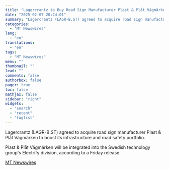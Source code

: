 ```yaml
---
title: "Lagercrantz to Buy Road Sign Manufacturer Plast & Plåt Vägmärken"
date: "2025-02-07 20:24:01"
summary: "Lagercrantz (LAGR-B.ST) agreed to acquire road sign manufacturer Plast &amp; Plåt Vägmärken to boost its infrastructure and road safety portfolio. Plast &amp; Plåt Vägmärken will be integrated into the Swedish technology group's Electrify division, according to a Friday release."
categories:
  - "MT Newswires"
lang:
  - "en"
translations:
  - "en"
tags:
  - "MT Newswires"
menu: ""
thumbnail: ""
lead: ""
comments: false
authorbox: false
pager: true
toc: false
mathjax: false
sidebar: "right"
widgets:
  - "search"
  - "recent"
  - "taglist"
---
```


Lagercrantz (LAGR-B.ST) agreed to acquire road sign manufacturer Plast & Plåt Vägmärken to boost its infrastructure and road safety portfolio.

Plast & Plåt Vägmärken will be integrated into the Swedish technology group's Electrify division, according to a Friday release.

[MT Newswires](https://www.tradingview.com/news/mtnewswires.com:20250207:G2465192:0/)
